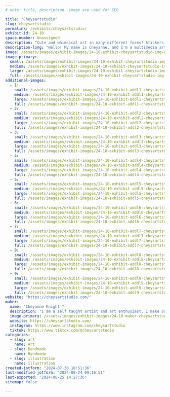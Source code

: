 ```yaml
---
# note: title, description, image are used for SEO

title: "Cheysartstudio"
slug: cheysartstudio
permalink: /exhibits/cheysartstudio/
exhibit-id: 24-10
space-number: Unassigned
description: "Cute and whimsical art in many different forms! Stickers,prints,stuffed animals, paintings and more!"
description-long: "Hello! My name is Cheyanne, and I'm a multimedia artist that creates cute and whimsical art of original characters, like my “monster potions” and my fruit basket Dino's, my art comes in many different forms, Stickers, paintings, keychains, even crocheted stuffed animals and so much more! I also create some fan art based off my favorite anime’s and video games. "
image: /assets/images/exhibit-images/24-10-exhibit-cheysartstudio-img-4734-large.jpeg
image-primary: 
  small: /assets/images/exhibit-images/24-10-exhibit-cheysartstudio-img-4734-small.jpeg
  medium: /assets/images/exhibit-images/24-10-exhibit-cheysartstudio-img-4734-medium.jpeg
  large: /assets/images/exhibit-images/24-10-exhibit-cheysartstudio-img-4734-large.jpeg
  full: /assets/images/exhibit-images/24-10-exhibit-cheysartstudio-img-4734-full.jpeg
additional-images: 
  - 1:
    small: /assets/images/exhibit-images/24-10-exhibit-addl1-cheysartstudio-093b6691-2878-49e4-8f6f-e2653c10ac58-small.jpeg
    medium: /assets/images/exhibit-images/24-10-exhibit-addl1-cheysartstudio-093b6691-2878-49e4-8f6f-e2653c10ac58-medium.jpeg
    large: /assets/images/exhibit-images/24-10-exhibit-addl1-cheysartstudio-093b6691-2878-49e4-8f6f-e2653c10ac58-large.jpeg
    full: /assets/images/exhibit-images/24-10-exhibit-addl1-cheysartstudio-093b6691-2878-49e4-8f6f-e2653c10ac58-full.jpeg
  - 2:
    small: /assets/images/exhibit-images/24-10-exhibit-addl2-cheysartstudio-cb28b92e-6c9e-401e-b413-c473e1be5ce7-small.jpeg
    medium: /assets/images/exhibit-images/24-10-exhibit-addl2-cheysartstudio-cb28b92e-6c9e-401e-b413-c473e1be5ce7-medium.jpeg
    large: /assets/images/exhibit-images/24-10-exhibit-addl2-cheysartstudio-cb28b92e-6c9e-401e-b413-c473e1be5ce7-large.jpeg
    full: /assets/images/exhibit-images/24-10-exhibit-addl2-cheysartstudio-cb28b92e-6c9e-401e-b413-c473e1be5ce7-full.jpeg
  - 3:
    small: /assets/images/exhibit-images/24-10-exhibit-addl3-cheysartstudio-img-4881-small.jpeg
    medium: /assets/images/exhibit-images/24-10-exhibit-addl3-cheysartstudio-img-4881-medium.jpeg
    large: /assets/images/exhibit-images/24-10-exhibit-addl3-cheysartstudio-img-4881-large.jpeg
    full: /assets/images/exhibit-images/24-10-exhibit-addl3-cheysartstudio-img-4881-full.jpeg
  - 4:
    small: /assets/images/exhibit-images/24-10-exhibit-addl4-cheysartstudio-img-4895-small.jpeg
    medium: /assets/images/exhibit-images/24-10-exhibit-addl4-cheysartstudio-img-4895-medium.jpeg
    large: /assets/images/exhibit-images/24-10-exhibit-addl4-cheysartstudio-img-4895-large.jpeg
    full: /assets/images/exhibit-images/24-10-exhibit-addl4-cheysartstudio-img-4895-full.jpeg
  - 5:
    small: /assets/images/exhibit-images/24-10-exhibit-addl5-cheysartstudio-img-4957-small.jpeg
    medium: /assets/images/exhibit-images/24-10-exhibit-addl5-cheysartstudio-img-4957-medium.jpeg
    large: /assets/images/exhibit-images/24-10-exhibit-addl5-cheysartstudio-img-4957-large.jpeg
    full: /assets/images/exhibit-images/24-10-exhibit-addl5-cheysartstudio-img-4957-full.jpeg
  - 6:
    small: /assets/images/exhibit-images/24-10-exhibit-addl6-cheysartstudio-img-4975-small.jpeg
    medium: /assets/images/exhibit-images/24-10-exhibit-addl6-cheysartstudio-img-4975-medium.jpeg
    large: /assets/images/exhibit-images/24-10-exhibit-addl6-cheysartstudio-img-4975-large.jpeg
    full: /assets/images/exhibit-images/24-10-exhibit-addl6-cheysartstudio-img-4975-full.jpeg
  - 7:
    small: /assets/images/exhibit-images/24-10-exhibit-addl7-cheysartstudio-img-4978-small.jpeg
    medium: /assets/images/exhibit-images/24-10-exhibit-addl7-cheysartstudio-img-4978-medium.jpeg
    large: /assets/images/exhibit-images/24-10-exhibit-addl7-cheysartstudio-img-4978-large.jpeg
    full: /assets/images/exhibit-images/24-10-exhibit-addl7-cheysartstudio-img-4978-full.jpeg
  - 8:
    small: /assets/images/exhibit-images/24-10-exhibit-addl8-cheysartstudio-img-5004-small.jpeg
    medium: /assets/images/exhibit-images/24-10-exhibit-addl8-cheysartstudio-img-5004-medium.jpeg
    large: /assets/images/exhibit-images/24-10-exhibit-addl8-cheysartstudio-img-5004-large.jpeg
    full: /assets/images/exhibit-images/24-10-exhibit-addl8-cheysartstudio-img-5004-full.jpeg
  - 9:
    small: /assets/images/exhibit-images/24-10-exhibit-addl9-cheysartstudio-img-5376-small.jpeg
    medium: /assets/images/exhibit-images/24-10-exhibit-addl9-cheysartstudio-img-5376-medium.jpeg
    large: /assets/images/exhibit-images/24-10-exhibit-addl9-cheysartstudio-img-5376-large.jpeg
    full: /assets/images/exhibit-images/24-10-exhibit-addl9-cheysartstudio-img-5376-full.jpeg
website: "https://cheysartstudio.com/"
maker: 
  name: "Cheyanne Knight "
  description: "I am a self taught artist and art enthusiast, I make original art and some fan art in many different forms such as paintings, stickers, keychains, art prints, handmade stuffed animals and more!"
  image-primary: /assets/images/exhibit-images/24-10-maker-cheysartstudio-img-6263-medium.jpeg
  website: https://cheysartstudio.com/
  instagram: https://www.instagram.com/cheysartstudio
  tiktok: https://www.tiktok.com/@cheysartstudio
categories: 
  - slug: art
    name: Art
  - slug: handmade
    name: Handmade
  - slug: illustration
    name: Illustration
created-jotform: "2024-07-30 18:51:36"
last-modified-jotform: "2024-08-24 09:16:51"
last-exported: "2024-08-25 14:27:36"
sitemap: false

---
```

